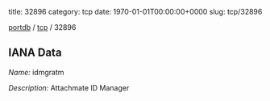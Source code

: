 title: 32896
category: tcp
date: 1970-01-01T00:00:00+0000
slug: tcp/32896

[portdb](/) / [tcp](/category/tcp.html) / 32896


## IANA Data

_Name:_ idmgratm

_Description:_ Attachmate ID Manager

